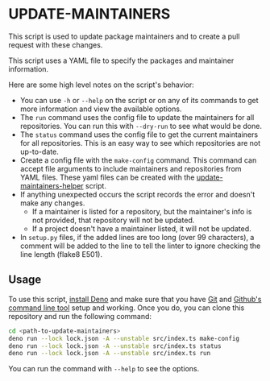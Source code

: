 # UPDATE-MAINTAINERS

This script is used to update package maintainers and to create a pull request
with these changes.

This script uses a YAML file to specify the packages and maintainer information.

Here are some high level notes on the script's behavior:

- You can use `-h` or `--help` on the script or on any of its commands to get
  more information and view the available options.
- The `run` command uses the config file to update the maintainers for all
  repositories. You can run this with `--dry-run` to see what would be done.
- The `status` command uses the config file to get the current maintainers for
  all repositories. This is an easy way to see which repositories are not
  up-to-date.
- Create a config file with the `make-config` command. This command can accept
  file arguments to include maintainers and repositories from YAML files. These
  yaml files can be created with the
  [update-maintainers-helper](../update-maintainers-helper/README.md) script.
- If anything unexpected occurs the script records the error and doesn't make
  any changes.
  - If a maintainer is listed for a repository, but the maintainer's info is not
    provided, that repository will not be updated.
  - If a project doesn't have a maintainer listed, it will not be updated.
- In `setup.py` files, if the added lines are too long (over 99 characters), a
  comment will be added to the line to tell the linter to ignore checking the
  line length (flake8 E501).

## Usage

To use this script, [install Deno](https://deno.land/) and make sure that you
have [Git](https://git-scm.com/) and
[Github's command line tool](https://github.com/cli/cli) setup and working. Once
you do, you can clone this repository and run the following command:

```bash
cd <path-to-update-maintainers>
deno run --lock lock.json -A --unstable src/index.ts make-config
deno run --lock lock.json -A --unstable src/index.ts status
deno run --lock lock.json -A --unstable src/index.ts run
```

You can run the command with `--help` to see the options.
